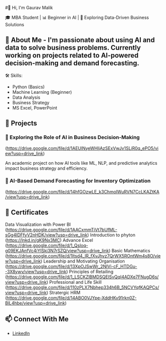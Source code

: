 #👋 Hi, I'm Gaurav Malik

🎓 MBA Student | 📊 Beginner in AI | 💼 Exploring Data-Driven Business Solutions

## 📌 About Me - I'm passionate about using AI and data to solve business problems. Currently working on projects related to AI-powered decision-making and demand forecasting.

🛠️ Skills: 
- Python (Basics)
- Machine Learning (Beginner)
- Data Analysis
- Business Strategy
- MS Excel, PowerPoint

## 📂 Projects

### 🔹 Exploring the Role of AI in Business Decision-Making
(https://drive.google.com/file/d/1AEUlNyeWHIjAzSExVwJv1SLiR0q_ePO5/view?usp=drive_link)

An academic project on how AI tools like ML, NLP, and predictive analytics impact business strategy and efficiency.

### 🔹 AI-Based Demand Forecasting for Inventory Optimization
(https://drive.google.com/file/d/14hfGOzwLE_k3ChmolWuRVN7CcLKAZtKA/view?usp=drive_link)

## 📜 Certificates
Data Visualization with Power BI (https://drive.google.com/file/d/1AACxmmTiVt7bUfML-sGg4IDFfyV2nHDK/view?usp=drive_link)
Introduction to phyton (https://lnkd.in/gK9Nx3MC)
Advance Excel (https://drive.google.com/file/d/1_Qsloq-g09EKJAnfVc4iYISki3N7rSZQ/view?usp=drive_link)
Basic Mathematics (https://drive.google.com/file/d/1ltsd4_IR_fXvJhvz7QrWX5ROntWm4s8O/view?usp=drive_link)
Leadership and Motivating Organisation (https://drive.google.com/file/d/13XpOJSwWr_2NIVi-cF_HTDGu--3X8ywv/view?usp=drive_link)
Principles of Retailing (https://drive.google.com/file/d/1_LSCKZlBMDSQElSvQqI4ADXe7FNugD6s/view?usp=drive_link)
Professional and Life Skill (https://drive.google.com/file/d/110zPLX7Nbhep334h6B_5NCVYqfKAQPCs/view?usp=drive_link)
Stratergic HRM (https://drive.google.com/file/d/14ABO0VJYpe-XddHKv91rkn0Z-BlL4hbe/view?usp=drive_link)

## 📫 Connect With Me

- [LinkedIn](www.linkedin.com/in/gaurav-malik-380b75236)

